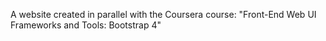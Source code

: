 A website created in parallel with the Coursera course: "Front-End Web UI Frameworks and Tools: Bootstrap 4"